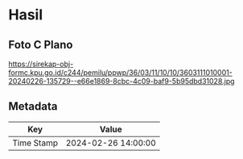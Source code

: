 # Hasil

## Foto C Plano

https://sirekap-obj-formc.kpu.go.id/c244/pemilu/ppwp/36/03/11/10/10/3603111010001-20240226-135729--e66e1869-8cbc-4c09-baf9-5b95dbd31028.jpg


## Metadata

| Key        | Value               |
| ---------- | ------------------- |
| Time Stamp | 2024-02-26 14:00:00 |



